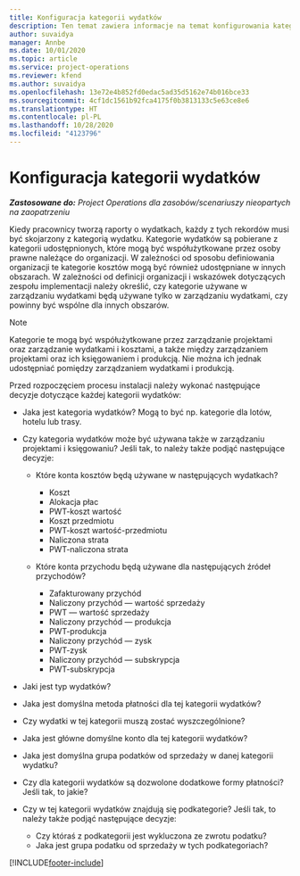 ```yaml
---
title: Konfiguracja kategorii wydatków
description: Ten temat zawiera informacje na temat konfigurowania kategorii wydatków i udostępnionych kategorii raportów z wydatków.
author: suvaidya
manager: Annbe
ms.date: 10/01/2020
ms.topic: article
ms.service: project-operations
ms.reviewer: kfend
ms.author: suvaidya
ms.openlocfilehash: 13e72e4b852fd0edac5ad35d5162e74b016bce33
ms.sourcegitcommit: 4cf1dc1561b92fca4175f0b3813133c5e63ce8e6
ms.translationtype: HT
ms.contentlocale: pl-PL
ms.lasthandoff: 10/28/2020
ms.locfileid: "4123796"
---
```

# <a name="set-up-expense-categories"></a>Konfiguracja kategorii wydatków

_**Zastosowane do:** Project Operations dla zasobów/scenariuszy nieopartych na zaopatrzeniu_

Kiedy pracownicy tworzą raporty o wydatkach, każdy z tych rekordów musi być skojarzony z kategorią wydatku. Kategorie wydatków są pobierane z kategorii udostępnionych, które mogą być współużytkowane przez osoby prawne należące do organizacji. W zależności od sposobu definiowania organizacji te kategorie kosztów mogą być również udostępniane w innych obszarach. W zależności od definicji organizacji i wskazówek dotyczących zespołu implementacji należy określić, czy kategorie używane w zarządzaniu wydatkami będą używane tylko w zarządzaniu wydatkami, czy powinny być wspólne dla innych obszarów.

> [!NOTE]
> Kategorie te mogą być współużytkowane przez zarządzanie projektami oraz zarządzanie wydatkami i kosztami, a także między zarządzaniem projektami oraz ich księgowaniem i produkcją. Nie można ich jednak udostępniać pomiędzy zarządzaniem wydatkami i produkcją.

Przed rozpoczęciem procesu instalacji należy wykonać następujące decyzje dotyczące każdej kategorii wydatków:

- Jaka jest kategoria wydatków? Mogą to być np. kategorie dla lotów, hotelu lub trasy.
- Czy kategoria wydatków może być używana także w zarządzaniu projektami i księgowaniu? Jeśli tak, to należy także podjąć następujące decyzje:

    - Które konta kosztów będą używane w następujących wydatkach?

        - Koszt
        - Alokacja płac
        - PWT-koszt wartość
        - Koszt przedmiotu
        - PWT-koszt wartość-przedmiotu
        - Naliczona strata
        - PWT-naliczona strata

    - Które konta przychodu będą używane dla następujących źródeł przychodów?

        - Zafakturowany przychód
        - Naliczony przychód — wartość sprzedaży
        - PWT — wartość sprzedaży
        - Naliczony przychód — produkcja
        - PWT-produkcja
        - Naliczony przychód — zysk
        - PWT-zysk
        - Naliczony przychód — subskrypcja
        - PWT-subskrypcja

- Jaki jest typ wydatków?
- Jaka jest domyślna metoda płatności dla tej kategorii wydatków?
- Czy wydatki w tej kategorii muszą zostać wyszczególnione?
- Jaka jest główne domyślne konto dla tej kategorii wydatków?
- Jaka jest domyślna grupa podatków od sprzedaży w danej kategorii wydatku?
- Czy dla kategorii wydatków są dozwolone dodatkowe formy płatności? Jeśli tak, to jakie?
- Czy w tej kategorii wydatków znajdują się podkategorie? Jeśli tak, to należy także podjąć następujące decyzje:

    - Czy któraś z podkategorii jest wykluczona ze zwrotu podatku?
    - Jaka jest grupa podatku od sprzedaży w tych podkategoriach?


[!INCLUDE[footer-include](../includes/footer-banner.md)]